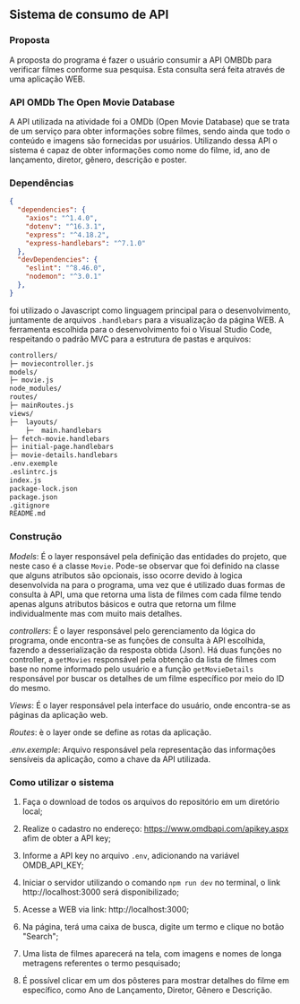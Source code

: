

## Sistema de consumo de API

### Proposta
A proposta do programa é fazer o usuário consumir a API OMBDb para verificar filmes conforme sua pesquisa. Esta consulta será feita através de uma aplicação WEB.



### API OMDb The Open Movie Database

A API utilizada na atividade foi a OMDb  (Open Movie Database) que se trata de um serviço para obter informações sobre filmes, sendo ainda que todo o conteúdo e imagens são fornecidas por usuários.
Utilizando dessa API o sistema é capaz de obter informações como nome do filme, id, ano de lançamento, diretor, gênero, descrição e poster.



### Dependências


```json
{
  "dependencies": {
    "axios": "^1.4.0",
    "dotenv": "^16.3.1",
    "express": "^4.18.2",
    "express-handlebars": "^7.1.0"
  },
  "devDependencies": {
    "eslint": "^8.46.0",
    "nodemon": "^3.0.1"
  },
}
```
 foi utilizado o Javascript como linguagem principal para o desenvolvimento, juntamente de arquivos ``.handlebars`` para a visualização da página WEB.
A ferramenta escolhida para o desenvolvimento foi o Visual Studio Code, respeitando o padrão MVC para a estrutura de pastas e arquivos:
```bash
controllers/
├─ moviecontroller.js
models/
├─ movie.js
node_modules/
routes/
├─ mainRoutes.js
views/
├─  layouts/
    ├─  main.handlebars
├─ fetch-movie.handlebars
├─ initial-page.handlebars
├─ movie-details.handlebars
.env.exemple
.eslintrc.js
index.js
package-lock.json
package.json
.gitignore
README.md
```


### Construção

*Models*: É o layer responsável pela definição das entidades do projeto, que neste caso é a classe ``Movie``. Pode-se observar que foi definido na classe que alguns atributos são opcionais, isso ocorre devido à logica desenvolvida na para o programa, uma vez que é utilizado duas formas de consulta à API, uma que retorna uma lista de filmes com cada filme tendo apenas alguns atributos básicos e outra que retorna um filme individualmente mas com muito mais detalhes.

*controllers*: É o layer responsável pelo gerenciamento da lógica do programa, onde encontra-se as funções de consulta à API escolhida, fazendo a desserialização da resposta obtida (Json). Há duas funções no controller, a ``getMovies`` responsável pela obtenção da lista de filmes com base no nome informado pelo usuário e a função ``getMovieDetails`` responsável por buscar os detalhes de um filme específico por meio do ID do mesmo.

*Views*: É o layer responsável pela interface do usuário, onde encontra-se as páginas da aplicação web.

*Routes*: è o layer onde se define as rotas da aplicação.

*.env.exemple*: Arquivo responsável pela representação das informações sensíveis da aplicação, como a chave da API utilizada.



### Como utilizar o sistema

1. Faça o download de todos os arquivos do repositório em um diretório local;
2. Realize o cadastro no endereço: https://www.omdbapi.com/apikey.aspx afim de obter a API key;
3. Informe a API key no arquivo `.env`, adicionando na variável OMDB_API_KEY;

3. Iniciar o servidor utilizando o comando ``npm run dev`` no terminal, o link http://localhost:3000 será disponibilizado;
4.  Acesse a WEB via link: http://localhost:3000;
5. Na página, terá uma caixa de busca, digite um termo e clique no botão "Search"; 
6. Uma lista de filmes aparecerá na tela, com imagens e nomes de longa metragens referentes o termo pesquisado;
7. É possível clicar em um dos pôsteres para mostrar detalhes do filme em específico, como Ano de Lançamento, Diretor, Gênero e Descrição.